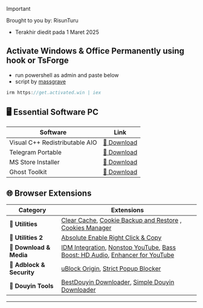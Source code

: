 > [!IMPORTANT]
> Brought to you by: RisunTuru
> - Terakhir diedit pada 1 Maret 2025

## Activate Windows & Office Permanently using hook or TsForge
- run powershell as admin and paste below
- script by [massgrave](https://massgrave.dev/)
```js
irm https://get.activated.win | iex
```
## 🖥 Essential Software PC
| Software | Link |
|----------|------|
| Visual C++ Redistributable AIO | [🔗 Download](https://github.com/abbodi1406/vcredist/releases/download/v0.84.0/VisualCppRedist_AIO_x86_x64_84.zip) |
| Telegram Portable | [🔗 Download](https://telegram.org/dl/desktop/win64_portable) |
| MS Store Installer | [🔗 Download](https://github.com/fernvenue/microsoft-store) |
| Ghost Toolkit | [🔗 Download](https://github.com/risunCode/Ghost-Toolbox-Universal) |

## 🌐 Browser Extensions  
| Category | Extensions |
|----------|------------|
| 🔹 **Utilities** | [Clear Cache](https://chromewebstore.google.com/detail/clear-cache/cppjkneekbjaeellbfkmgnhonkkjfpdn?hl=en), [Cookie Backup and Restore](https://chromewebstore.google.com/detail/absolute-enable-right-cli/jdocbkpgdakpekjlhemmfcncgdjeiika) , [Cookies Manager](https://chromewebstore.google.com/detail/cookie-editor/iphcomljdfghbkdcfndaijbokpgddeno) |
| 🔹 **Utilities 2** | [Absolute Enable Right Click & Copy](https://chromewebstore.google.com/detail/absolute-enable-right-cli/jdocbkpgdakpekjlhemmfcncgdjeiika) |
| 🔹 **Download & Media** | [IDM Integration](https://chromewebstore.google.com/detail/idm-integration-module/ngpampappnmepgilojfohadhhmbhlaek), [Nonstop YouTube](https://chromewebstore.google.com/detail/nonstop-youtube/opgenniblhhdkjigheleehipgeidionm), [Bass Boost: HD Audio](https://chromewebstore.google.com/detail/bass-boost-hd-audio/mghabdfikjldejcdcmclcmpcmknjahli), [Enhancer for YouTube](https://chromewebstore.google.com/detail/Enhancer%20for%20YouTube%E2%84%A2/ponfpcnoihfmfllpaingbgckeeldkhle) |
| 🔹 **Adblock & Security** | [uBlock Origin](https://chromewebstore.google.com/detail/ublock-origin-lite/ddkjiahejlhfcafbddmgiahcphecmpfh?hl=en), [Strict Popup Blocker](https://chromewebstore.google.com/detail/popup-blocker-strict/aefkmifgmaafnojlojpnekbpbmjiiogg) |
| 🔹 **Douyin Tools** | [BestDouyin Downloader](https://chromewebstore.google.com/detail/douyin-video-downloader/knbeilbpfnelpbeoofhnkfbfcldpfehn), [Simple Douyin Downloader](https://chromewebstore.google.com/detail/simple-douyin-downloader/hpdbhmoofegmpcggbhofpkpppkcncnmj?pli=1) |

---
